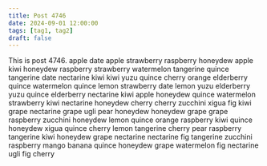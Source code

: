 ```yaml
---
title: Post 4746
date: 2024-09-01 12:00:00
tags: [tag1, tag2]
draft: false
---
```

This is post 4746.
apple
date
apple
strawberry
raspberry
honeydew
apple
kiwi
honeydew
raspberry
strawberry
watermelon
tangerine
quince
tangerine
date
nectarine
kiwi
kiwi
yuzu
quince
cherry
orange
elderberry
quince
watermelon
quince
lemon
strawberry
date
lemon
yuzu
elderberry
yuzu
quince
elderberry
nectarine
kiwi
apple
honeydew
quince
watermelon
strawberry
kiwi
nectarine
honeydew
cherry
cherry
zucchini
xigua
fig
kiwi
grape
nectarine
grape
ugli
pear
honeydew
honeydew
grape
grape
raspberry
zucchini
honeydew
lemon
quince
orange
raspberry
kiwi
quince
honeydew
xigua
quince
cherry
lemon
tangerine
cherry
pear
raspberry
tangerine
kiwi
honeydew
grape
nectarine
nectarine
fig
tangerine
zucchini
raspberry
mango
banana
quince
honeydew
grape
watermelon
fig
nectarine
ugli
fig
cherry
